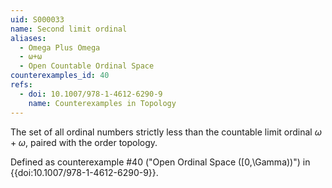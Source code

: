 ```yaml
---
uid: S000033
name: Second limit ordinal
aliases:
  - Omega Plus Omega
  - ω+ω
  - Open Countable Ordinal Space
counterexamples_id: 40
refs:
  - doi: 10.1007/978-1-4612-6290-9 
    name: Counterexamples in Topology
---
```

The set of all ordinal numbers strictly less than the countable
limit ordinal $\omega+\omega$, paired with the order topology.

Defined as counterexample #40 ("Open Ordinal Space \([0,\Gamma)\)")
in {{doi:10.1007/978-1-4612-6290-9}}.
